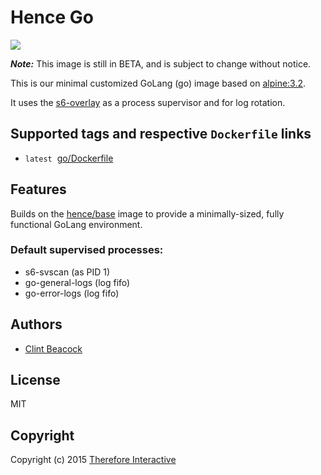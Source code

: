 # Hence Go

[![](https://badge.imagelayers.io/hence/go:latest.svg)](https://imagelayers.io/?images=hence/go:latest 'Get your own badge on imagelayers.io')

__*Note:*__  This image is still in BETA, and is subject to change without notice.

This is our minimal customized GoLang (go) image based on [alpine:3.2](https://registry.hub.docker.com/_/alpine/).

It uses the [s6-overlay](https://github.com/just-containers/s6-overlay) as a process supervisor and for log rotation.

## Supported tags and respective `Dockerfile` links
* `latest`&nbsp;&nbsp;[go/Dockerfile](https://github.com/hence-io/images/blob/master/go/Dockerfile)

## Features
Builds on the [hence/base](https://registry.hub.docker.com/u/hence/base/) image to provide a minimally-sized, fully functional GoLang environment.

### Default supervised processes:
* s6-svscan (as PID 1)
* go-general-logs (log fifo)
* go-error-logs (log fifo)

## Authors
* [Clint Beacock](https://github.com/clintbeacock)

## License
MIT

## Copyright
Copyright (c) 2015 [Therefore Interactive](http://therefore.ca)

